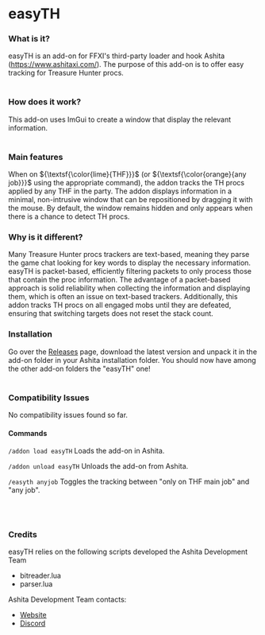 # easyTH

### What is it?
easyTH is an add-on for FFXI's third-party loader and hook Ashita (https://www.ashitaxi.com/).
The purpose of this add-on is to offer easy tracking for Treasure Hunter procs.
<br></br>

### How does it work?
This add-on uses ImGui to create a window that display the relevant information.
<br></br>

### Main features
When on ${\textsf{\color{lime}{THF}}}$ (or ${\textsf{\color{orange}{any job}}}$ using the appropriate command), the addon tracks the TH procs applied by any THF in the party.
The addon displays information in a minimal, non-intrusive window that can be repositioned by dragging it with the mouse.
By default, the window remains hidden and only appears when there is a chance to detect TH procs.

### Why is it different?
Many Treasure Hunter procs trackers are text-based, meaning they parse the game chat looking for key words to display the necessary information.
easyTH is packet-based, efficiently filtering packets to only process those that contain the proc information.
The advantage of a packet-based approach is solid reliability when collecting the information and displaying them, which is often an issue on text-based trackers.
Additionally, this addon tracks TH procs on all engaged mobs until they are defeated, ensuring that switching targets does not reset the stack count.

### Installation
Go over the <a href="https://github.com/ariel-logos/easyTH/releases" target="_blank">Releases</a> page, download the latest version and unpack it in the add-on folder in your Ashita installation folder. You should now have among the other add-on folders the "easyTH" one!
<br></br>

### Compatibility Issues
No compatibility issues found so far.

#### Commands
```/addon load easyTH``` Loads the add-on in Ashita.

```/addon unload easyTH``` Unloads the add-on from Ashita.

```/easyth anyjob``` Toggles the tracking between "only on THF main job" and "any job".

<br></br>

### Credits
easyTH relies on the following scripts developed the Ashita Development Team
<ul>
  <li>bitreader.lua</li>
  <li>parser.lua</li>
</ul>

Ashita Development Team contacts:
<ul>
<li><a href="https://www.ashitaxi.com" target="_blank">Website</a></li>
<li><a href="https://discord.gg/Ashita" target="_blank">Discord</a></li>
</ul>
